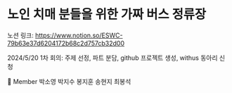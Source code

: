 # 노인 치매 분들을 위한 가짜 버스 정류장

노션 링크: https://www.notion.so/ESWC-79b63e37d6204172b68c2d757cb32d00

2024/5/20 1차 회의: 주제 선정, 파트 분담, github 프로젝트 생성, withus 동아리 신청

👥 Member
박소영 박지수 봉지훈 송현지 최봉석
		
